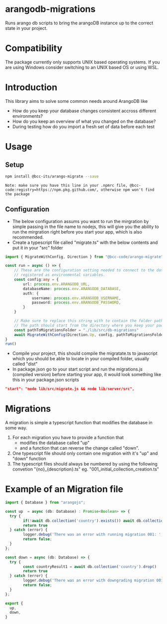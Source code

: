 # arangodb-migrations
Runs arango db scripts to bring the arangoDB instance up to the correct state in your project.

# Compatibility
The package currently only supports UNIX based operating systems. If you are using Windows consider switching to an UNIX based OS or using WSL.

# Introduction
This library aims to solve some common needs around ArangoDB like 
- How do you keep your database changes consistent accross different environments?
- How do you keep an overview of what you changed on the database?
- During testing how do you import a fresh set of data before each test

# Usage
## Setup
```sh
npm install @bcc-its/arango-migrate --save
```
`Note: make sure you have this line in your .npmrc file, @bcc-code:registry=https://npm.pkg.github.com/, otherwise npm won't find the package`

## Configuration
- The below configuration assums you want to run the mirgration by simple passing in the file name to nodejs, this will give you the ability to run the mirgration right before you start your app, which is also recommended.
- Create a typescript file called "migrate.ts" with the below contents and put it in your "src" folder
``` typescript
import { MigrateWithConfig, Direction } from "@bcc-code/arango-migrate"

const run = async () => {
    // These are the configuration setting needed to connect to the database, make sure you have these in 
    // registered as environmental variables.
    const config:any = {
        url: process.env.ARANGODB_URL,
        databaseName: process.env.ARANGODB_DATABASE,
        auth: {
            username: process.env.ARANGODB_USERNAME,
            password: process.env.ARANGODB_PASSWORD,
        }
    }

    // Make sure to replace this string with to contain the folder path where you keep your migrations
    // The path should start from the directory where you keep your package.json file
    const pathToMigrationsFolder = "./lib/src/db-migrations"
    await MigrateWithConfig(Direction.Up, config, pathToMigrationsFolder);    
}
run()
```
- Compile your project, this should compile the migratate.ts to javascript which you should be able to locate in your compiled folder, usually called "dist"
- In package.json go to your start script and run the migrations.js (compiled version) before starting your app, it would look something like this in your package.json scripts
```json
"start": "node lib/src/migrate.js && node lib/server/src",
```
# Migrations
A migration is simple a typescript function that modifies the database in some way. 
1. For each migration you have to provide a function that
    - modifies the database called "up" 
    - and a function that can reverse the change called "down".
2. One typescript file should only contain one migration with it's "up" and "down" function
3. The typescript files should always be numbered by using the following convetion "{no}_{description}.ts" eg. "001_initial_collection_creation.ts" 
# Example of an Migration file
``` typescript
import { Database } from "arangojs";

const up  = async (db: Database) : Promise<Boolean> => {
  try {    
        if(!await db.collection('country').exists()) await db.collection('person').create()
        return true
  } catch (error) {
        logger.debug('There was an error with running migration 001: ',error)
        return false;
  }
};

const down = async (db: Database) => {
  try {      
        const countryResult1 = await db.collection('country').drop()      
        return true
  } catch (error) {
        logger.debug('There was an error with downgrading migration 001: ',error)
        return false;
  }
};

export {
  up,
  down,
}
```



